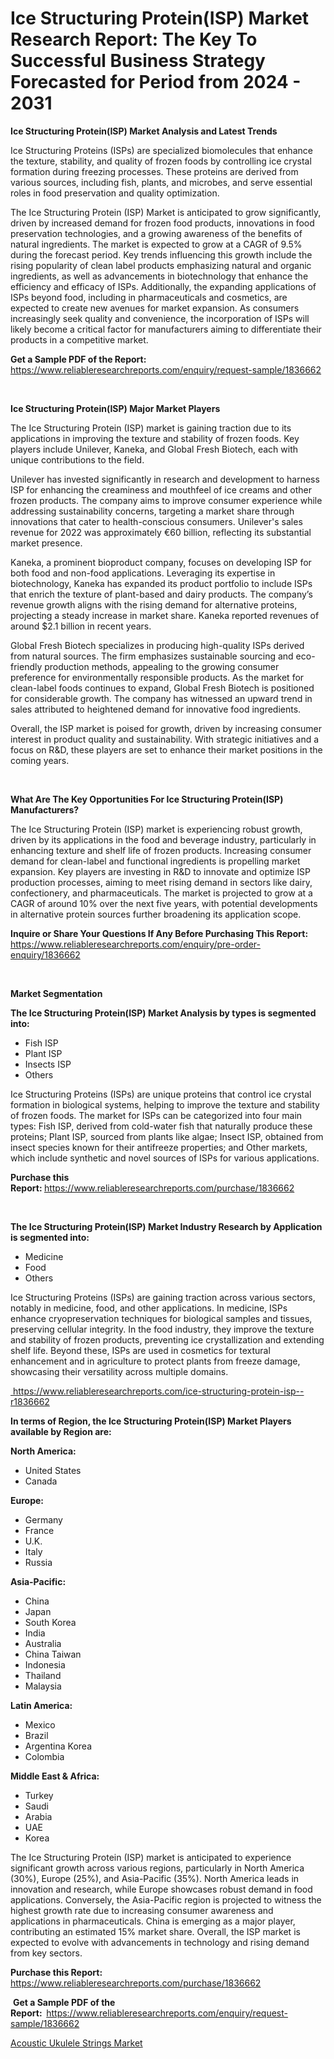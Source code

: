 <p><h1>Ice Structuring Protein(ISP) Market Research Report: The Key To Successful Business Strategy Forecasted for Period from 2024 - 2031</h1></p><p><strong>Ice Structuring Protein(ISP) Market Analysis and Latest Trends</strong></p>
<p><p>Ice Structuring Proteins (ISPs) are specialized biomolecules that enhance the texture, stability, and quality of frozen foods by controlling ice crystal formation during freezing processes. These proteins are derived from various sources, including fish, plants, and microbes, and serve essential roles in food preservation and quality optimization.</p><p>The Ice Structuring Protein (ISP) Market is anticipated to grow significantly, driven by increased demand for frozen food products, innovations in food preservation technologies, and a growing awareness of the benefits of natural ingredients. The market is expected to grow at a CAGR of 9.5% during the forecast period. Key trends influencing this growth include the rising popularity of clean label products emphasizing natural and organic ingredients, as well as advancements in biotechnology that enhance the efficiency and efficacy of ISPs. Additionally, the expanding applications of ISPs beyond food, including in pharmaceuticals and cosmetics, are expected to create new avenues for market expansion. As consumers increasingly seek quality and convenience, the incorporation of ISPs will likely become a critical factor for manufacturers aiming to differentiate their products in a competitive market.</p></p>
<p><strong>Get a Sample PDF of the Report:&nbsp;</strong> <a href="https://www.reliableresearchreports.com/enquiry/request-sample/1836662?utm_campaign=1927&utm_medium=2&utm_source=Github&utm_content=ia&utm_term=31122024&utm_id=ice-structuring-proteinisp">https://www.reliableresearchreports.com/enquiry/request-sample/1836662</a></p>
<p>&nbsp;</p>
<p><strong>Ice Structuring Protein(ISP) Major Market Players</strong></p>
<p><p>The Ice Structuring Protein (ISP) market is gaining traction due to its applications in improving the texture and stability of frozen foods. Key players include Unilever, Kaneka, and Global Fresh Biotech, each with unique contributions to the field.</p><p>Unilever has invested significantly in research and development to harness ISP for enhancing the creaminess and mouthfeel of ice creams and other frozen products. The company aims to improve consumer experience while addressing sustainability concerns, targeting a market share through innovations that cater to health-conscious consumers. Unilever's sales revenue for 2022 was approximately €60 billion, reflecting its substantial market presence.</p><p>Kaneka, a prominent bioproduct company, focuses on developing ISP for both food and non-food applications. Leveraging its expertise in biotechnology, Kaneka has expanded its product portfolio to include ISPs that enrich the texture of plant-based and dairy products. The company’s revenue growth aligns with the rising demand for alternative proteins, projecting a steady increase in market share. Kaneka reported revenues of around $2.1 billion in recent years.</p><p>Global Fresh Biotech specializes in producing high-quality ISPs derived from natural sources. The firm emphasizes sustainable sourcing and eco-friendly production methods, appealing to the growing consumer preference for environmentally responsible products. As the market for clean-label foods continues to expand, Global Fresh Biotech is positioned for considerable growth. The company has witnessed an upward trend in sales attributed to heightened demand for innovative food ingredients.</p><p>Overall, the ISP market is poised for growth, driven by increasing consumer interest in product quality and sustainability. With strategic initiatives and a focus on R&D, these players are set to enhance their market positions in the coming years.</p></p>
<p>&nbsp;</p>
<p><strong>What Are The Key Opportunities For Ice Structuring Protein(ISP) Manufacturers?</strong></p>
<p><p>The Ice Structuring Protein (ISP) market is experiencing robust growth, driven by its applications in the food and beverage industry, particularly in enhancing texture and shelf life of frozen products. Increasing consumer demand for clean-label and functional ingredients is propelling market expansion. Key players are investing in R&D to innovate and optimize ISP production processes, aiming to meet rising demand in sectors like dairy, confectionery, and pharmaceuticals. The market is projected to grow at a CAGR of around 10% over the next five years, with potential developments in alternative protein sources further broadening its application scope.</p></p>
<p><strong>Inquire or Share Your Questions If Any Before Purchasing This Report:</strong> <a href="https://www.reliableresearchreports.com/enquiry/pre-order-enquiry/1836662?utm_campaign=1927&utm_medium=2&utm_source=Github&utm_content=ia&utm_term=31122024&utm_id=ice-structuring-proteinisp">https://www.reliableresearchreports.com/enquiry/pre-order-enquiry/1836662</a></p>
<p>&nbsp;</p>
<p><strong>Market Segmentation</strong></p>
<p><strong>The Ice Structuring Protein(ISP) Market Analysis by types is segmented into:</strong></p>
<p><ul><li>Fish ISP</li><li>Plant ISP</li><li>Insects ISP</li><li>Others</li></ul></p>
<p><p>Ice Structuring Proteins (ISPs) are unique proteins that control ice crystal formation in biological systems, helping to improve the texture and stability of frozen foods. The market for ISPs can be categorized into four main types: Fish ISP, derived from cold-water fish that naturally produce these proteins; Plant ISP, sourced from plants like algae; Insect ISP, obtained from insect species known for their antifreeze properties; and Other markets, which include synthetic and novel sources of ISPs for various applications.</p></p>
<p><strong>Purchase this Report:&nbsp;</strong><a href="https://www.reliableresearchreports.com/purchase/1836662?utm_campaign=1927&utm_medium=2&utm_source=Github&utm_content=ia&utm_term=31122024&utm_id=ice-structuring-proteinisp">https://www.reliableresearchreports.com/purchase/1836662</a></p>
<p>&nbsp;</p>
<p><strong>The Ice Structuring Protein(ISP) Market Industry Research by Application is segmented into:</strong></p>
<p><ul><li>Medicine</li><li>Food</li><li>Others</li></ul></p>
<p><p>Ice Structuring Proteins (ISPs) are gaining traction across various sectors, notably in medicine, food, and other applications. In medicine, ISPs enhance cryopreservation techniques for biological samples and tissues, preserving cellular integrity. In the food industry, they improve the texture and stability of frozen products, preventing ice crystallization and extending shelf life. Beyond these, ISPs are used in cosmetics for textural enhancement and in agriculture to protect plants from freeze damage, showcasing their versatility across multiple domains.</p></p>
<p><a href="https://www.reliableresearchreports.com/ice-structuring-protein-isp--r1836662?utm_campaign=1927&utm_medium=2&utm_source=Github&utm_content=ia&utm_term=31122024&utm_id=ice-structuring-proteinisp">&nbsp;https://www.reliableresearchreports.com/ice-structuring-protein-isp--r1836662</a></p>
<p><strong>In terms of Region, the Ice Structuring Protein(ISP) Market Players available by Region are:</strong></p>
<p>
    <p> <strong> North America: </strong>
        <ul>
            <li>United States</li>
            <li>Canada</li>
        </ul>
        </p> 
    <p> <strong> Europe: </strong>
        <ul>
            <li>Germany</li>
            <li>France</li>
            <li>U.K.</li>
            <li>Italy</li>
            <li>Russia</li>
        </ul>
        </p> 
    <p> <strong> Asia-Pacific: </strong>
        <ul>
            <li>China</li>
            <li>Japan</li>
            <li>South Korea</li>
            <li>India</li>
            <li>Australia</li>
            <li>China Taiwan</li>
            <li>Indonesia</li>
            <li>Thailand</li>
            <li>Malaysia</li>
        </ul>
        </p> 
    <p> <strong> Latin America: </strong>
        <ul>
            <li>Mexico</li>
            <li>Brazil</li>
            <li>Argentina Korea</li>
            <li>Colombia</li>
        </ul>
        </p> 
    <p> <strong> Middle East & Africa: </strong>
        <ul>
            <li>Turkey</li>
            <li>Saudi</li>
            <li>Arabia</li>
            <li>UAE</li>
            <li>Korea</li>
        </ul>
    </p>
    </p>
<p><p>The Ice Structuring Protein (ISP) market is anticipated to experience significant growth across various regions, particularly in North America (30%), Europe (25%), and Asia-Pacific (35%). North America leads in innovation and research, while Europe showcases robust demand in food applications. Conversely, the Asia-Pacific region is projected to witness the highest growth rate due to increasing consumer awareness and applications in pharmaceuticals. China is emerging as a major player, contributing an estimated 15% market share. Overall, the ISP market is expected to evolve with advancements in technology and rising demand from key sectors.</p></p>
<p><strong>Purchase this Report: </strong><a href="https://www.reliableresearchreports.com/purchase/1836662?utm_campaign=1927&utm_medium=2&utm_source=Github&utm_content=ia&utm_term=31122024&utm_id=ice-structuring-proteinisp">https://www.reliableresearchreports.com/purchase/1836662</a></p>
<p>&nbsp;<strong>Get a Sample PDF of the Report:&nbsp;&nbsp;</strong><a href="https://www.reliableresearchreports.com/enquiry/request-sample/1836662?utm_campaign=1927&utm_medium=2&utm_source=Github&utm_content=ia&utm_term=31122024&utm_id=ice-structuring-proteinisp">https://www.reliableresearchreports.com/enquiry/request-sample/1836662</a></p>
<p><strong></strong></p>
<p><p><a href="https://github.com/OlenFleming68/Market-Research-Report-List-1/blob/main/acoustic-ukulele-strings-market.md?utm_campaign=1927&utm_medium=2&utm_source=Github&utm_content=ia&utm_term=31122024&utm_id=ice-structuring-proteinisp">Acoustic Ukulele Strings Market</a></p></p>
